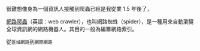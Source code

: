 很難想像身為一個資訊人接觸到爬蟲已經是我從業 1.5 年後了，

[網路爬蟲](https://zh.wikipedia.org/wiki/%E7%B6%B2%E8%B7%AF%E7%88%AC%E8%9F%B2)（英語：web crawler），也叫網路蜘蛛（spider），是一種用來自動瀏覽全球資訊網的網路機器人。其目的一般為編纂網路索引。

從```區域網路```到```網際網路```
